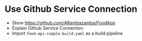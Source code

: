 # Use Github Service Connection

- Show https://github.com/ARambazamba/FoodApp
- Explain Github Service Connection
- Import `food-api-simple-build.yaml` as a build pipeline
